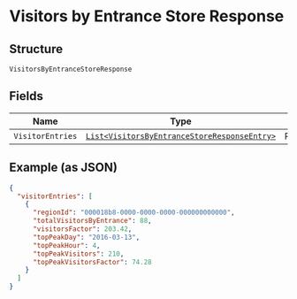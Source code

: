 
# Visitors by Entrance Store Response

## Structure

`VisitorsByEntranceStoreResponse`

## Fields

| Name | Type | Tags | Description |
|  --- | --- | --- | --- |
| `VisitorEntries` | [`List<VisitorsByEntranceStoreResponseEntry>`](../../doc/models/visitors-by-entrance-store-response-entry.md) | Required | - |

## Example (as JSON)

```json
{
  "visitorEntries": [
    {
      "regionId": "000018b8-0000-0000-0000-000000000000",
      "totalVisitorsByEntrance": 88,
      "visitorsFactor": 203.42,
      "topPeakDay": "2016-03-13",
      "topPeakHour": 4,
      "topPeakVisitors": 210,
      "topPeakVisitorsFactor": 74.28
    }
  ]
}
```

